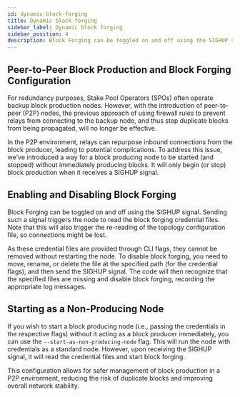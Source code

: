```yaml
---
id: dynamic-block-forging
title: Dynamic block forging
sidebar_label: Dynamic block forging
sidebar_position: 4
description: Block Forging can be toggled on and off using the SIGHUP signal
--- 
```


## Peer-to-Peer Block Production and Block Forging Configuration

For redundancy purposes, Stake Pool Operators (SPOs) often operate backup block production
nodes. However, with the introduction of peer-to-peer (P2P) nodes, the previous approach
of using firewall rules to prevent relays from connecting to the backup node, and thus
stop duplicate blocks from being propagated, will no longer be effective.

In the P2P environment, relays can repurpose inbound connections from the block producer,
leading to potential complications. To address this issue, we've introduced a way for a
block producing node to be started (and stopped) without immediately producing blocks. It
will only begin (or stop) block production when it receives a SIGHUP signal.

## Enabling and Disabling Block Forging

Block Forging can be toggled on and off using the SIGHUP signal. Sending such a signal
triggers the node to read the block forging credential files. Note that this will also
trigger the re-reading of the topology configuration file, so connections might be lost.

As these credential files are provided through CLI flags, they cannot be removed without
restarting the node. To disable block forging, you need to move, rename, or delete the
file at the specified path (for the credential flags), and then send the SIGHUP signal.
The code will then recognize that the specified files are missing and disable block
forging, recording the appropriate log messages.

## Starting as a Non-Producing Node

If you wish to start a block producing node (i.e., passing the credentials in the
respective flags) without it acting as a block producer immediately, you can use the
`--start-as-non-producing-node` flag. This will run the node with credentials as a
standard node. However, upon receiving the SIGHUP signal, it will read the credential
files and start block forging.

This configuration allows for safer management of block production in a P2P environment,
reducing the risk of duplicate blocks and improving overall network stability.

